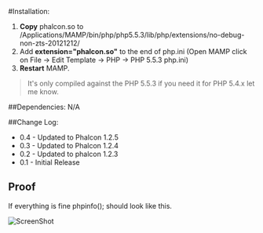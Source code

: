 #Installation:

1. **Copy** phalcon.so to /Applications/MAMP/bin/php/php5.5.3/lib/php/extensions/no-debug-non-zts-20121212/
2. Add **extension="phalcon.so"** to the end of php.ini (Open MAMP click on File → Edit Template → PHP → PHP 5.5.3 php.ini)
3. **Restart** MAMP.

>It's only compiled against the PHP 5.5.3 if you need it for PHP 5.4.x let me know.


##Dependencies:
N/A

##Change Log:
* 0.4 - Updated to Phalcon 1.2.5
* 0.3 - Updated to Phalcon 1.2.4
* 0.2 - Updated to phalcon 1.2.3
* 0.1 - Initial Release

## Proof

If everything is fine phpinfo(); should look like this.

![ScreenShot](http://i.imgur.com/jOmNZjg.png)
